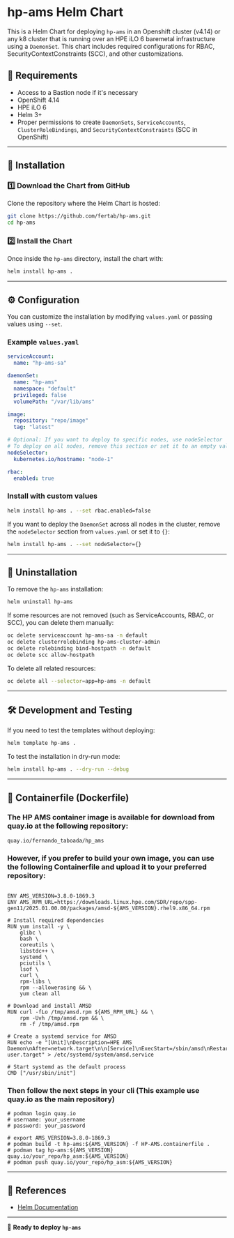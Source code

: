 # hp-ams Helm Chart

This is a Helm Chart for deploying `hp-ams` in an Openshift cluster (v4.14) or any k8 cluster that is running over an HPE iLO 6 baremetal infrastructure using a `DaemonSet`. This chart includes required configurations for RBAC, SecurityContextConstraints (SCC), and other customizations.

## 📌 Requirements

- Access to a Bastion node if it's necessary
- OpenShift 4.14
- HPE iLO 6
- Helm 3+
- Proper permissions to create `DaemonSets`, `ServiceAccounts`, `ClusterRoleBindings`, and `SecurityContextConstraints` (SCC in OpenShift)

---

## 🚀 Installation

### **1️⃣ Download the Chart from GitHub**
Clone the repository where the Helm Chart is hosted:
```sh
git clone https://github.com/fertab/hp-ams.git
cd hp-ams
```

### **2️⃣ Install the Chart**
Once inside the `hp-ams` directory, install the chart with:
```sh
helm install hp-ams .
```

---

## ⚙️ Configuration
You can customize the installation by modifying `values.yaml` or passing values using `--set`.

### **Example `values.yaml`**
```yaml
serviceAccount:
  name: "hp-ams-sa"

daemonSet:
  name: "hp-ams"
  namespace: "default"
  privileged: false
  volumePath: "/var/lib/ams"

image:
  repository: "repo/image"
  tag: "latest"

# Optional: If you want to deploy to specific nodes, use nodeSelector
# To deploy on all nodes, remove this section or set it to an empty value
nodeSelector:
  kubernetes.io/hostname: "node-1"

rbac:
  enabled: true
```

### **Install with custom values**
```sh
helm install hp-ams . --set rbac.enabled=false
```

If you want to deploy the `DaemonSet` across all nodes in the cluster, remove the `nodeSelector` section from `values.yaml` or set it to `{}`:
```sh
helm install hp-ams . --set nodeSelector={}
```

---

## 🛑 Uninstallation
To remove the `hp-ams` installation:
```sh
helm uninstall hp-ams
```
If some resources are not removed (such as ServiceAccounts, RBAC, or SCC), you can delete them manually:
```sh
oc delete serviceaccount hp-ams-sa -n default
oc delete clusterrolebinding hp-ams-cluster-admin
oc delete rolebinding bind-hostpath -n default
oc delete scc allow-hostpath
```

To delete all related resources:
```sh
oc delete all --selector=app=hp-ams -n default
```

---

## 🛠 Development and Testing
If you need to test the templates without deploying:
```sh
helm template hp-ams .
```
To test the installation in dry-run mode:
```sh
helm install hp-ams . --dry-run --debug
```

---
## 🐳 Containerfile (Dockerfile)

### The **HP AMS** container image is available for download from **quay.io** at the following repository:
```
quay.io/fernando_taboada/hp_ams
```
### However, if you prefer to build your own image, you can use the following Containerfile and upload it to your preferred repository:

```FROM registry.access.redhat.com/ubi9/ubi:latest

ENV AMS_VERSION=3.8.0-1869.3
ENV AMS_RPM_URL=https://downloads.linux.hpe.com/SDR/repo/spp-gen11/2025.01.00.00/packages/amsd-${AMS_VERSION}.rhel9.x86_64.rpm

# Install required dependencies
RUN yum install -y \
    glibc \
    bash \
    coreutils \
    libstdc++ \
    systemd \
    pciutils \
    lsof \
    curl \
    rpm-libs \
    rpm --allowerasing && \
    yum clean all

# Download and install AMSD
RUN curl -fLo /tmp/amsd.rpm ${AMS_RPM_URL} && \
    rpm -Uvh /tmp/amsd.rpm && \
    rm -f /tmp/amsd.rpm

# Create a systemd service for AMSD
RUN echo -e "[Unit]\nDescription=HPE AMS Daemon\nAfter=network.target\n\n[Service]\nExecStart=/sbin/amsd\nRestart=always\nType=simple\n\n[Install]\nWantedBy=multi-user.target" > /etc/systemd/system/amsd.service

# Start systemd as the default process
CMD ["/usr/sbin/init"]
```

### Then follow the next steps in your cli (This example use quay.io as the main repository)

```
# podman login quay.io
# username: your_username
# password: your_password

# export AMS_VERSION=3.8.0-1869.3
# podman build -t hp-ams:${AMS_VERSION} -f HP-AMS.containerfile .
# podman tag hp-ams:${AMS_VERSION} quay.io/your_repo/hp_asm:${AMS_VERSION}
# podman push quay.io/your_repo/hp_asm:${AMS_VERSION}
```
---
## 📖 References
- [Helm Documentation](https://helm.sh/docs/)

---

🚀 **Ready to deploy `hp-ams`**

